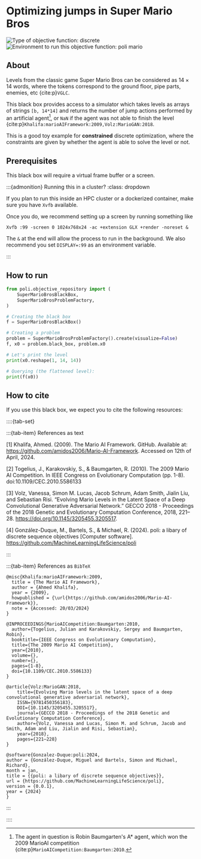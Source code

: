 # Optimizing jumps in Super Mario Bros

![Type of objective function: discrete](https://img.shields.io/badge/Type-discrete_inputs-blue)
![Environment to run this objective function: poli mario](https://img.shields.io/badge/Environment-poli____mario-teal
)

## About

Levels from the classic game Super Mario Bros can be considered as $14\times 14$ words, where the tokens correspond to the ground floor, pipe parts, enemies, etc {cite:p}`VGLC`.

This black box provides access to a simulator which takes levels as arrays of strings `[b, 14*14]` and returns the number of jump actions performed by an artificial agent[^robin], or `NaN` if the agent was not able to finish the level {cite:p}`Khalifa:marioAIFramework:2009,Volz:MarioGAN:2018`.

[^robin]: The agent in question is Robin Baumgarten's A* agent, which won the 2009 MarioAI competition {cite:p}`MarioAICompetition:Baumgarten:2010`.

This is a good toy example for **constrained** discrete optimization, where the constraints are given by whether the agent is able to solve the level or not.

## Prerequisites

This black box will require a virtual frame buffer or a screen.

:::{admonition} Running this in a cluster?
:class: dropdown

If you plan to run this inside an HPC cluster or a dockerized container, make sure you have `Xvfb` available.

Once you do, we recommend setting up a screen by running something like
```
Xvfb :99 -screen 0 1024x768x24 -ac +extension GLX +render -noreset &
```

The `&` at the end will allow the process to run in the background. We also recommend you set `DISPLAY=:99` as an environment variable.

:::


## How to run

```python
from poli.objective_repository import (
    SuperMarioBrosBlackBox,
    SuperMarioBrosProblemFactory,
)

# Creating the black box
f = SuperMarioBrosBlackBox()

# Creating a problem
problem = SuperMarioBrosProblemFactory().create(visualize=False)
f, x0 = problem.black_box, problem.x0

# Let's print the level
print(x0.reshape(1, 14, 14))

# Querying (the flattened level):
print(f(x0))
```

## How to cite

If you use this black box, we expect you to cite the following resources:

::::{tab-set}

:::{tab-item} References as text

[1] Khalifa, Ahmed. (2009). The Mario AI Framework. GitHub. Available at: https://github.com/amidos2006/Mario-AI-Framework. Accessed on 12th of April, 2024.

[2] Togelius, J., Karakovskiy, S., & Baumgarten, R. (2010). The 2009 Mario AI Competition. In IEEE Congress on Evolutionary Computation (pp. 1-8). doi:10.1109/CEC.2010.5586133

[3] Volz, Vanessa, Simon M. Lucas, Jacob Schrum, Adam Smith, Jialin Liu, and Sebastian Risi. “Evolving Mario Levels in the Latent Space of a Deep Convolutional Generative Adversarial Network.” GECCO 2018 - Proceedings of the 2018 Genetic and Evolutionary Computation Conference, 2018, 221–28. https://doi.org/10.1145/3205455.3205517.

[4] González-Duque, M., Bartels, S., & Michael, R. (2024). poli: a libary of discrete sequence objectives [Computer software]. https://github.com/MachineLearningLifeScience/poli


:::

:::{tab-item} References as `BibTeX`

```
@misc{Khalifa:marioAIFramework:2009,
  title = {The Mario AI Framework},
  author = {Ahmed Khalifa},
  year = {2009},
  howpublished = {\url{https://github.com/amidos2006/Mario-AI-Framework}},
  note = {Accessed: 20/03/2024}
}

@INPROCEEDINGS{MarioAICompetition:Baumgarten:2010,
  author={Togelius, Julian and Karakovskiy, Sergey and Baumgarten, Robin},
  booktitle={IEEE Congress on Evolutionary Computation}, 
  title={The 2009 Mario AI Competition}, 
  year={2010},
  volume={},
  number={},
  pages={1-8},
  doi={10.1109/CEC.2010.5586133}
}

@article{Volz:MarioGAN:2018,
    title={Evolving Mario levels in the latent space of a deep convolutional generative adversarial network},
    ISSN={9781450356183},
    DOI={10.1145/3205455.3205517},
    journal={GECCO 2018 - Proceedings of the 2018 Genetic and Evolutionary Computation Conference},
    author={Volz, Vanessa and Lucas, Simon M. and Schrum, Jacob and Smith, Adam and Liu, Jialin and Risi, Sebastian},
    year={2018},
    pages={221–228}
}

@software{Gonzalez-Duque:poli:2024,
author = {González-Duque, Miguel and Bartels, Simon and Michael, Richard},
month = jan,
title = {{poli: a libary of discrete sequence objectives}},
url = {https://github.com/MachineLearningLifeScience/poli},
version = {0.0.1},
year = {2024}
}
```

:::

::::